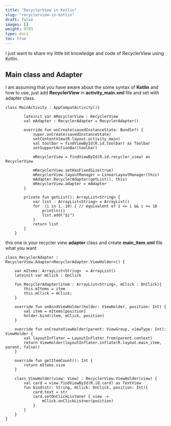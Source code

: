 ```yaml
---
title: "RecyclerView in Kotlin"
slug: "recyclerview-in-kotlin"
draft: false
images: []
weight: 9793
type: docs
toc: true
---
```


I just want to share my little bit knowledge and code of RecyclerView using Kotlin.

## Main class and Adapter
I am assuming that you have aware about the some syntax of **Kotlin** and how to use, just add **RecyclerView** in **activity_main.xml** file and set with adapter class. 
   

    class MainActivity : AppCompatActivity(){
        
            lateinit var mRecyclerView : RecyclerView
            val mAdapter : RecyclerAdapter = RecyclerAdapter()
        
            override fun onCreate(savedInstanceState: Bundle?) {
                super.onCreate(savedInstanceState)
                setContentView(R.layout.activity_main)
                val toolbar = findViewById(R.id.toolbar) as Toolbar
                setSupportActionBar(toolbar)
        
                mRecyclerView = findViewById(R.id.recycler_view) as RecyclerView
        
                mRecyclerView.setHasFixedSize(true)
                mRecyclerView.layoutManager = LinearLayoutManager(this)
                mAdapter.RecyclerAdapter(getList(), this)
                mRecyclerView.adapter = mAdapter
            }
        
            private fun getList(): ArrayList<String> {
                var list : ArrayList<String> = ArrayList()
                for  (i in 1..10) { // equivalent of 1 <= i && i <= 10
                    println(i)
                    list.add("$i")
                }
                return list
            }
        }

this one is your recycler view **adapter** class and create **main_item.xml** file what you want

    class RecyclerAdapter : RecyclerView.Adapter<RecyclerAdapter.ViewHolder>() {
    
        var mItems: ArrayList<String>  = ArrayList()
        lateinit var mClick : OnClick
    
        fun RecyclerAdapter(item : ArrayList<String>, mClick : OnClick){
            this.mItems = item
            this.mClick = mClick;
        }
    
        override fun onBindViewHolder(holder: ViewHolder, position: Int) {
            val item = mItems[position]
            holder.bind(item, mClick, position)
        }
    
        override fun onCreateViewHolder(parent: ViewGroup, viewType: Int): ViewHolder {
            val layoutInflater = LayoutInflater.from(parent.context)
            return ViewHolder(layoutInflater.inflate(R.layout.main_item, parent, false))
        }
    
        override fun getItemCount(): Int {
            return mItems.size
        }
    
        class ViewHolder(view: View) : RecyclerView.ViewHolder(view) {
            val card = view.findViewById(R.id.card) as TextView
            fun bind(str: String, mClick: OnClick, position: Int){
                card.text = str
                card.setOnClickListener { view ->
                    mClick.onClickListner(position)
                }
            }
        }
    }

